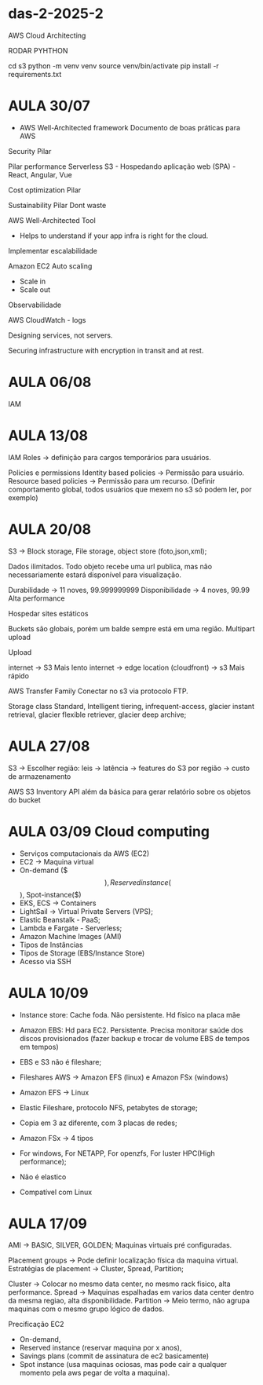 # das-2-2025-2
AWS Cloud Architecting

RODAR PYHTHON 

cd s3
python -m venv venv
source venv/bin/activate
pip install -r requirements.txt

# AULA 30/07

- AWS Well-Architected framework
Documento de boas práticas para AWS

Security Pilar

Pilar performance
Serverless
S3 - Hospedando aplicação web (SPA) - React, Angular, Vue

Cost optimization Pilar

Sustainability Pilar
Dont waste

AWS Well-Architected Tool
- Helps to understand if your app infra is right for the cloud.

Implementar escalabilidade

Amazon EC2 Auto scaling
- Scale in
- Scale out

Observabilidade 

AWS CloudWatch - logs

Designing services, not servers.

Securing infrastructure with encryption in transit and at rest.

# AULA 06/08

IAM

# AULA 13/08
IAM Roles -> definição para cargos temporários para usuários.

Policies e permissions
Identity based policies -> Permissão para usuário.
Resource based policies -> Permissão para um recurso. (Definir comportamento global, todos usuários que mexem no s3 só podem ler, por exemplo)


# AULA 20/08

S3 -> Block storage, File storage, object store (foto,json,xml);

Dados ilimitados.
Todo objeto recebe uma url publica, mas não necessariamente estará disponível para visualização. 

Durabilidade -> 11 noves, 99.999999999
Disponibilidade -> 4 noves, 99.99
Alta performance

Hospedar sites estáticos

Buckets são globais, porém um balde sempre está em uma região.
Multipart upload

Upload 

internet -> S3 Mais lento
internet -> edge location (cloudfront) -> s3 Mais rápido

AWS Transfer Family
Conectar no s3 via protocolo FTP.

Storage class
Standard, Intelligent tiering, infrequent-access, glacier instant retrieval, glacier flexible retriever, glacier deep archive;

# AULA 27/08

S3 -> Escolher região:
leis -> latência -> features do S3 por região -> custo de armazenamento

AWS S3 Inventory
API além da básica para gerar relatório sobre os objetos do bucket

# AULA 03/09 Cloud computing
- Serviços computacionais da AWS (EC2)
- EC2 -> Maquina virtual
- On-demand ($$$), Reserved instance ($$), Spot-instance($)
- EKS, ECS -> Containers
- LightSail -> Virtual Private Servers (VPS);
- Elastic Beanstalk - PaaS;
- Lambda e Fargate - Serverless;
- Amazon Machine Images (AMI)
- Tipos de Instâncias
- Tipos de Storage (EBS/Instance Store)
- Acesso via SSH

# AULA 10/09

- Instance store: Cache foda. Não persistente.
Hd físico na placa mãe
- Amazon EBS: Hd para EC2. Persistente.
Precisa monitorar saúde dos discos provisionados (fazer backup e trocar de volume EBS de tempos em tempos) 

- EBS e S3 não é fileshare;

- Fileshares AWS -> Amazon EFS (linux) e Amazon FSx (windows)

- Amazon EFS -> Linux
- Elastic Fileshare, protocolo NFS, petabytes de storage;
- Copia em 3 az diferente, com 3 placas de redes;

- Amazon FSx -> 4 tipos
- For windows, For NETAPP, For openzfs, For luster HPC(High performance);
- Não é elastico
- Compatível com Linux

# AULA 17/09

AMI -> BASIC, SILVER, GOLDEN;
Maquinas virtuais pré configuradas.

Placement groups -> Pode definir localização física da maquina virtual.
Estratégias de placement -> Cluster, Spread, Partition;

Cluster -> Colocar no mesmo data center, no mesmo rack fisico, alta performance.
Spread -> Maquinas espalhadas em varios data center dentro da mesma regiao, alta disponibilidade.
Partition -> Meio termo, não agrupa maquinas com o mesmo grupo lógico de dados.

Precificação EC2

- On-demand, 
- Reserved instance (reservar maquina por x anos),
- Savings plans (commit de assinatura de ec2 basicamente) 
- Spot instance (usa maquinas ociosas, mas pode cair a qualquer momento pela aws pegar de volta a maquina).
